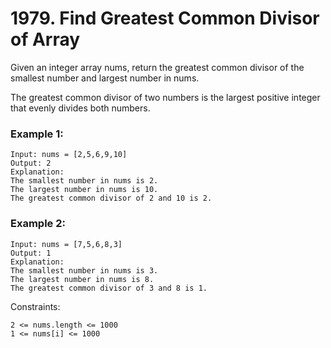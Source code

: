 # 1979. Find Greatest Common Divisor of Array


Given an integer array nums, return the greatest common divisor of the smallest number and largest number in nums.

The greatest common divisor of two numbers is the largest positive integer that evenly divides both numbers.



 

### Example 1:
```
Input: nums = [2,5,6,9,10]
Output: 2
Explanation:
The smallest number in nums is 2.
The largest number in nums is 10.
The greatest common divisor of 2 and 10 is 2.
```

### Example 2:
```
Input: nums = [7,5,6,8,3]
Output: 1
Explanation:
The smallest number in nums is 3.
The largest number in nums is 8.
The greatest common divisor of 3 and 8 is 1.
 ```

Constraints:
```
2 <= nums.length <= 1000
1 <= nums[i] <= 1000
```